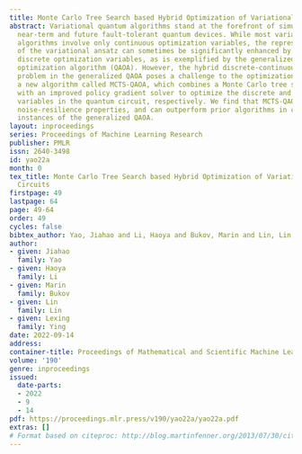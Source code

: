 ```yaml
---
title: Monte Carlo Tree Search based Hybrid Optimization of Variational Quantum Circuits
abstract: Variational quantum algorithms stand at the forefront of simulations on
  near-term and future fault-tolerant quantum devices. While most variational quantum
  algorithms involve only continuous optimization variables, the representation power
  of the variational ansatz can sometimes be significantly enhanced by adding certain
  discrete optimization variables, as is exemplified by the generalized quantum approximate
  optimization algorithm (QAOA). However, the hybrid discrete-continuous optimization
  problem in the generalized QAOA poses a challenge to the optimization. We propose
  a new algorithm called MCTS-QAOA, which combines a Monte Carlo tree search method
  with an improved policy gradient solver to optimize the discrete and continuous
  variables in the quantum circuit, respectively. We find that MCTS-QAOA has excellent
  noise-resilience properties, and can outperform prior algorithms in challenging
  instances of the generalized QAOA.
layout: inproceedings
series: Proceedings of Machine Learning Research
publisher: PMLR
issn: 2640-3498
id: yao22a
month: 0
tex_title: Monte Carlo Tree Search based Hybrid Optimization of Variational Quantum
  Circuits
firstpage: 49
lastpage: 64
page: 49-64
order: 49
cycles: false
bibtex_author: Yao, Jiahao and Li, Haoya and Bukov, Marin and Lin, Lin and Ying, Lexing
author:
- given: Jiahao
  family: Yao
- given: Haoya
  family: Li
- given: Marin
  family: Bukov
- given: Lin
  family: Lin
- given: Lexing
  family: Ying
date: 2022-09-14
address:
container-title: Proceedings of Mathematical and Scientific Machine Learning
volume: '190'
genre: inproceedings
issued:
  date-parts:
  - 2022
  - 9
  - 14
pdf: https://proceedings.mlr.press/v190/yao22a/yao22a.pdf
extras: []
# Format based on citeproc: http://blog.martinfenner.org/2013/07/30/citeproc-yaml-for-bibliographies/
---
```

